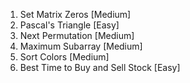 
1. Set Matrix Zeros [Medium]
2. Pascal's Triangle [Easy]
3. Next Permutation [Medium]
4. Maximum Subarray [Medium]
5. Sort Colors [Medium]
6. Best Time to Buy and Sell Stock [Easy]